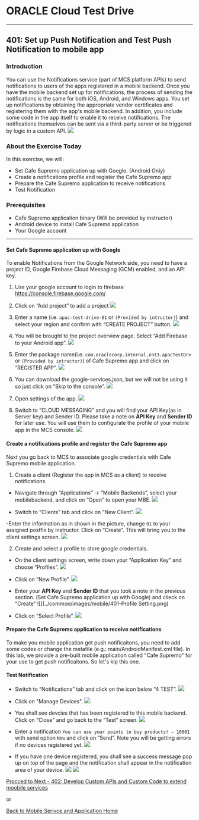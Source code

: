 # ORACLE Cloud Test Drive #
-----
## 401: Set up Push Notification and Test Push Notification to mobile app ##

### Introduction ###
You can use the Notifications service (part of MCS platform APIs) to send notifications to users of the apps registered in a mobile backend. Once you have the mobile backend set up for notifications, the process of sending the notifications is the same for both iOS, Android, and Windows apps. You set up notifications by obtaining the appropriate vendor certificates and registering them with the app's mobile backend. In addition, you include some code in the app itself to enable it to receive notifications. The notifications themselves can be sent via a third-party server or be triggered by logic in a custom API.
![](../common/images/mobile/mcsgs_dt_006_notifications.png)

### About the Exercise Today ###
In this exercise, we will:
- Set Cafe Supremo application up with Google. (Android Only)
- Create a notifications profile and register the Cafe Supremo app
- Prepare the Cafe Supremo application to receive notifications
- Test Notification

### Prerequisites ###
- Cafe Supremo application binary (Will be provided by instructor)
- Android device to install Cafe Supremo application
- Your Google account

----

#### Set Cafe Supremo application up with Google ####
To enable Notifications from the Google Network side, you need to have a project ID, Google Firebase Cloud Messaging (GCM) enabled, and an API key.

1. Use your google account to login to firebase https://console.firebase.google.com/ 

2. Click on “Add project” to add a project 
![](../common/images/mobile/401-FCM_AddProject.png)

3. Enter a name (i.e. `apac-test-drive-01` or `(Provided by intructor)`) and select your region and confirm with “CREATE PROJECT” button.
![](../common/images/mobile/401-Google_Project_Creation.png)

4. You will be brought to the project overview page. Select “Add Firebase to your Android app”.
![](../common/images/mobile/401-Add_Firebase_toApp.png)

5. Enter the package name(i.e. `com.oraclecorp.internal.ent3.apacTestDrv` or `(Provided by intructor)`) of Cafe Supremo app and click on “REGISTER APP”.
![](../common/images/mobile/401-FCM_Register_App.png)

6. You can download the google-services.json, but we will not be using it so just click on “Skip to the console”.
![](../common/images/mobile/401-Download_Google_JSON.png)

7. Open settings of the app.
![](../common/images/mobile/401-Open_App_Settings.png)

8. Switch to “CLOUD MESSAGING” and you will find your API Key(as in Server key) and Sender ID. Please take a note on **API Key** and **Sender ID** for later use. You will use them to configurate the profile of your mobile app in the MCS console.
![](../common/images/mobile/401-API_Key_SenderID.png)

#### Create a notifications profile and register the Cafe Supremo app ####
Next you go back to MCS to associate google credentials with Cafe Supremo mobile application.

1. Create a client (Register the app in MCS as a client) to receive notifications.
- Navigate through “Applications” -> “Mobile Backends”, select your mobilebackend, and click on “Open” to open your MBE.
![](../common/images/mobile/401-Select_MBE.png)

- Switch to “Clients” tab and click on “New Client”.
![](../common/images/mobile/401-Create_Client.png)

-Enter the information as in shown in the picture, change `01` to your assigned postfix by instructor. Click on “Create”. This will bring you to the client settings screen.
![](../common/images/mobile/401-Create_Client.png)

2. Create and select a profile to store google credentials.
- On the client settings screen, write down your “Application Key” and choose “Profiles”.
![](../common/images/mobile/401-Client_Setting_Created.png)

- Click on “New Profile”.
![](../common/images/mobile/401-Create_New_Profile.png)

- Enter your **API Key** and **Sender ID** that you took a note in the previous section. (Set Cafe Supremo application up with Google) and clieck on “Create”
![](../common/images/mobile/401-Profile Setting.png)

- Click on “Select Profile”.
![](../common/images/mobile/401-Review_MobileApp_Profile.png)

#### Prepare the Cafe Supremo application to receive notifications ####
To make you mobile application get push notificaitons, you need to add some codes or change the metafile (e.g.: main/AndroidManifest.xml file). In this lab, we provide a pre-built mobile application called "Cafe Supremo" for your use to get push notificaitons. So let's kip this one.

#### Test Notification ####
- Switch to “Notifications” tab and click on the icon below “4 TEST”.
![](../common/images/mobile/401-Test_Notification.png)

- Click on "Manage Devices".
![](../common/images/mobile/401-Test_Manage_Devices.png)

- You shall see devcies that has been registered to this mobile backend. Click on “Close” and go back to the “Test” screen.
![](../common/images/mobile/401-Manage_Devices.png)

- Enter a notification `You can use your points to buy products! – 10001` with send option `Now` and click on “Send”. Note you will be getting errors if no devices registered yet.
![](../common/images/mobile/401-Notification_Test_Screen.png)

- If you have one device registered, you shall see a success message pop up on top of the page and the notification shall appear in the notification area of your device.
![](../common/images/mobile/401-MCS_Notification_Result.png)
![](../common/images/mobile/401-MobileApp_Notification_Result.png)


[Procced to Next - 402: Develop Custom APIs and Custom Code to extend moobile services](402-MobileLab.md)

or

[Back to Mobile Serivce and Application Home](README.md)

